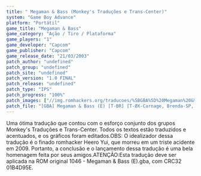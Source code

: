 ```yaml
---
title: " Megaman & Bass (Monkey's Traduções e Trans-Center)"
system: "Game Boy Advance"
platform: "Portátil"
game_title: "Megaman & Bass"
game_category: "Ação / Tiro / Plataforma"
game_players: "1"
game_developer: "Capcom"
game_publisher: "Capcom"
game_release_date: "21/03/2003"
patch_author: "undefined"
patch_group: "undefined"
patch_site: "undefined"
patch_version: "1.0 FINAL"
patch_release: "undefined"
patch_type: "IPS"
patch_progress: "100%"
patch_images: ["//img.romhackers.org/traducoes/%5BGBA%5D%20Megaman%20&%20Bass%20-%20Trans-Center%20e%20Monkey's%20Tradu%C3%A7%C3%B5es%20-%201.png","//img.romhackers.org/traducoes/%5BGBA%5D%20Megaman%20&%20Bass%20-%20Trans-Center%20e%20Monkey's%20Tradu%C3%A7%C3%B5es%20-%202.png","//img.romhackers.org/traducoes/%5BGBA%5D%20Megaman%20&%20Bass%20-%20Trans-Center%20e%20Monkey's%20Tradu%C3%A7%C3%B5es%20-%203.png"]
patch_file: "[GBA] Megaman & Bass (E) [T-BR] [T-ØX-Carnage, Brenda-SP, DiegoHH e spyblack G-Monkey's Traduções e Trans-Center] [V-1.0 FINAL P-100% A-2010].rar"
---
```

Uma ótima tradução que contou com o esforço conjunto dos grupos Monkey's Traduções e Trans-Center. Todos os textos estão traduzidos e acentuados, e os gráficos foram editados.OBS: O idealizador dessa tradução é o finado romhacker Heero Yui, que morreu em um triste acidente em 2009. Portanto, a conclusão e o lançamento dessa tradução é uma bela homenagem feita por seus amigos.ATENÇÃO:Esta tradução deve ser aplicada na ROM original 1046 - Megaman & Bass (E).gba, com CRC32 01B4D95E.